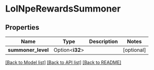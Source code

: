 # LolNpeRewardsSummoner

## Properties

Name | Type | Description | Notes
------------ | ------------- | ------------- | -------------
**summoner_level** | Option<**i32**> |  | [optional]

[[Back to Model list]](../README.md#documentation-for-models) [[Back to API list]](../README.md#documentation-for-api-endpoints) [[Back to README]](../README.md)


